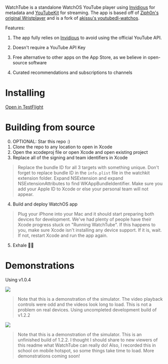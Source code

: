 WatchTube is a standalone WatchOS YouTube player using [Invidious](https://invidious.io) for metadata and [YouTubeKit](https://github.com/alexeichhorn/YouTubeKit) for streaming. The app is based off of [Ziph0n's original Wristplayer](https://github.com/Ziph0n/WristPlayer) and is a fork of [akissu's youtubedl-watchos](https://github.com/akissu/youtubedl-watchos).

Features:

1. The app fully relies on [Invidious](https://invidious.io) to avoid using the official YouTube API.

2. Doesn't require a YouTube API Key

3. Free alternative to other apps on the App Store, as we believe in open-source software

4. Curated recommendations and subscriptions to channels


# Installing
[Open in TestFlight](https://testflight.apple.com/join/tpwIQJIR)

# Building from source

0. OPTIONAL: Star this repo :)
1. Clone the repo to any location to open in Xcode
2. Open the xcodeproj file or open Xcode and open existing project
3. Replace all of the signing and team identifiers in Xcode
> Replace the bundle ID for all 3 targets with something unique. Don't forget to replace bundle ID in the `info.plist` file in the watchkit extension folder. Expand NSExtension and expand NSExtensionAttributes to find WKAppBundleIdentifier.
Make sure you add your Apple ID to Xcode or else your personal team will not appear.
4. Build and deploy WatchOS app
> Plug your iPhone into your Mac and it should start preparing both devices for development.
> We've had plenty of people have their Xcode progress stuck on "Running WatchTube". If this happens to you, make sure Xcode isn't installing any device support. If it is, wait. If not, restart Xcode and run the app again.
5. Exhale 😮‍💨
# Demonstrations

Using v1.0.4

![](./demo/1.gif)
> Note that this is a demonstration of the simulator. The video playback controls were odd and the videos look long to load. This is not a problem on real devices.
Using uncompleted development build of v1.2.2

![](./demo/2.gif)
> Note that this is a demonstration of the simulator. This is an unfinished build of 1.2.2. I thought I should share to new viewers of this readme what WatchTube can really do! Also, I recorded this in school on mobile hotspot, so some things take time to load.
More demonstrations coming soon!
